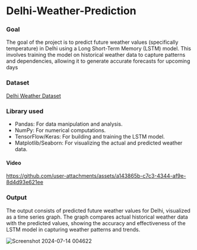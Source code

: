 # Delhi-Weather-Prediction
### Goal
The goal of the project is to predict future weather values (specifically temperature) in Delhi using a Long Short-Term Memory (LSTM) model. This involves training the model on historical weather data to capture patterns and dependencies, allowing it to generate accurate forecasts for upcoming days

### Dataset 
[Delhi Weather Dataset](delhi_weather.csv)

### Library used 
- Pandas: For data manipulation and analysis.
- NumPy: For numerical computations.
- TensorFlow/Keras: For building and training the LSTM model.
- Matplotlib/Seaborn: For visualizing the actual and predicted weather data.
  
#### Video
https://github.com/user-attachments/assets/a143865b-c7c3-4344-af9e-8d4d93e621ee


### Output
The output consists of predicted future weather values for Delhi, visualized as a time series graph. The graph compares actual historical weather data with the predicted values, showing the accuracy and effectiveness of the LSTM model in capturing weather patterns and trends.

![Screenshot 2024-07-14 004622](https://github.com/user-attachments/assets/e9476868-d3af-4fcc-bb89-05df64f684c8)
